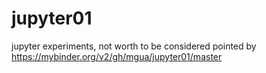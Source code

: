 # jupyter01
jupyter experiments, not worth to be considered
pointed by https://mybinder.org/v2/gh/mgua/jupyter01/master


